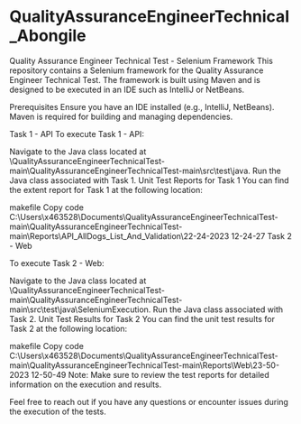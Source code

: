 # QualityAssuranceEngineerTechnical_Abongile



Quality Assurance Engineer Technical Test - Selenium Framework
This repository contains a Selenium framework for the Quality Assurance Engineer Technical Test. The framework is built using Maven and is designed to be executed in an IDE such as IntelliJ or NetBeans.

Prerequisites
Ensure you have an IDE installed (e.g., IntelliJ, NetBeans).
Maven is required for building and managing dependencies.

Task 1 - API
To execute Task 1 - API:

Navigate to the Java class located at \QualityAssuranceEngineerTechnicalTest-main\QualityAssuranceEngineerTechnicalTest-main\src\test\java.
Run the Java class associated with Task 1.
Unit Test Reports for Task 1
You can find the extent report for Task 1 at the following location:

makefile
Copy code
C:\Users\x463528\Documents\QualityAssuranceEngineerTechnicalTest-main\QualityAssuranceEngineerTechnicalTest-main\Reports\API_AllDogs_List_And_Validation\22-24-2023 12-24-27
Task 2 - Web


To execute Task 2 - Web:

Navigate to the Java class located at \QualityAssuranceEngineerTechnicalTest-main\QualityAssuranceEngineerTechnicalTest-main\src\test\java\SeleniumExecution.
Run the Java class associated with Task 2.
Unit Test Results for Task 2
You can find the unit test results for Task 2 at the following location:

makefile
Copy code
C:\Users\x463528\Documents\QualityAssuranceEngineerTechnicalTest-main\QualityAssuranceEngineerTechnicalTest-main\Reports\Web\23-50-2023 12-50-49
Note: Make sure to review the test reports for detailed information on the execution and results.

Feel free to reach out if you have any questions or encounter issues during the execution of the tests.








